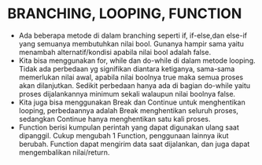 # BRANCHING, LOOPING, FUNCTION

- Ada beberapa metode di dalam branching seperti if, if-else,dan else-if yang semuanya membutuhkan nilai bool. Gunanya hampir sama yaitu menambah alternatif/kondisi apabila nilai bool adalah false.
- Kita bisa menggunakan for, while dan do-while di dalam metode looping. Tidak ada perbedaan yg signifikan diantara ketiganya, sama-sama memerlukan nilai awal, apabila nilai boolnya true maka semua proses akan dilanjutkan. Sedikit perbedaan hanya ada di bagian do-while yaitu proses dijalankannya minimum sekali walaupun nilai boolnya false.
- Kita juga bisa menggunakan Break dan Continue untuk menghentikan looping, perbedaannya adalah Break menghentikan seluruh proses, sedangkan Continue hanya menghentikan satu kali proses.
- Function berisi kumpulan perintah yang dapat digunakan ulang saat dipanggil. Cukup mengubah 1 Function, penggunaan lainnya ikut berubah. Function dapat mengirim data saat dijalankan, dan juga dapat mengembalikan nilai/return.